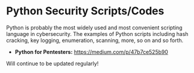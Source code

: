 # Python Security Scripts/Codes
Python is probably the most widely used and most convenient scripting language in cybersecurity. The examples of Python scripts including hash cracking, key logging, enumeration, scanning, more, so on and so forth.

+ **Python for Pentesters:** https://medium.com/p/47b7ce525b90

Will continue to be updated regularly!
